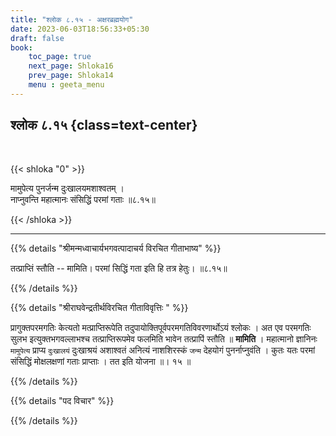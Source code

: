 ```yaml
---
title: "श्लोक ८.१५ - अक्षरब्रह्मयोग"
date: 2023-06-03T18:56:33+05:30
draft: false
book:
    toc_page: true
    next_page: Shloka16
    prev_page: Shloka14
    menu : geeta_menu
---
```




## श्लोक ८.१५ {class=text-center}

<br/>

{{< shloka  "0"  >}}

मामुपेत्य पुनर्जन्म दुःखालयमशाश्वतम् ।  
नाप्नुवन्ति महात्मानः संसिद्धिं परमां गताः ॥८.१५॥

{{< /shloka >}}

---


{{% details "श्रीमन्मध्वाचार्यभगवत्पादाचर्य विरचित  गीताभाष्य" %}}

तत्प्राप्तिं स्तौति -- मामिति। परमां सिद्धिं गता इति हि तत्र हेतुः। ॥८.१५॥

{{% /details %}}



{{% details "श्रीराघवेन्द्रतीर्थविरचित गीताविवृत्तिः " %}}

प्रागुक्तपरमगतिः केत्यतो मत्प्राप्तिरूपेति 
तदुपायोक्तिपूर्वपरमगतिविवरणार्थोऽयं श्लोकः । 
अत एव परमगतिः सुलभ  इत्युक्तभगवल्लाभश्च 
तत्प्राप्तिरूपमेव फलमिति भावेन तत्प्रापिं स्तौति
॥ **मामिति** । महात्मानो ज्ञानिनः `मामुपेत्य` 
प्राप्य `दुःखालयं` दुःखाश्रयं
अशाश्वतं अनित्यं नाशशिरस्कं `जन्म` देहयोगं 
पुनर्नाप्नुवंति । कुतः यतः
परमां संसिद्धिं मोक्षलक्षणां गताः प्राप्ताः । 
तत इति योजना ॥। १५ ॥

{{% /details %}}



{{% details "पद विचार" %}}


{{% /details %}}
